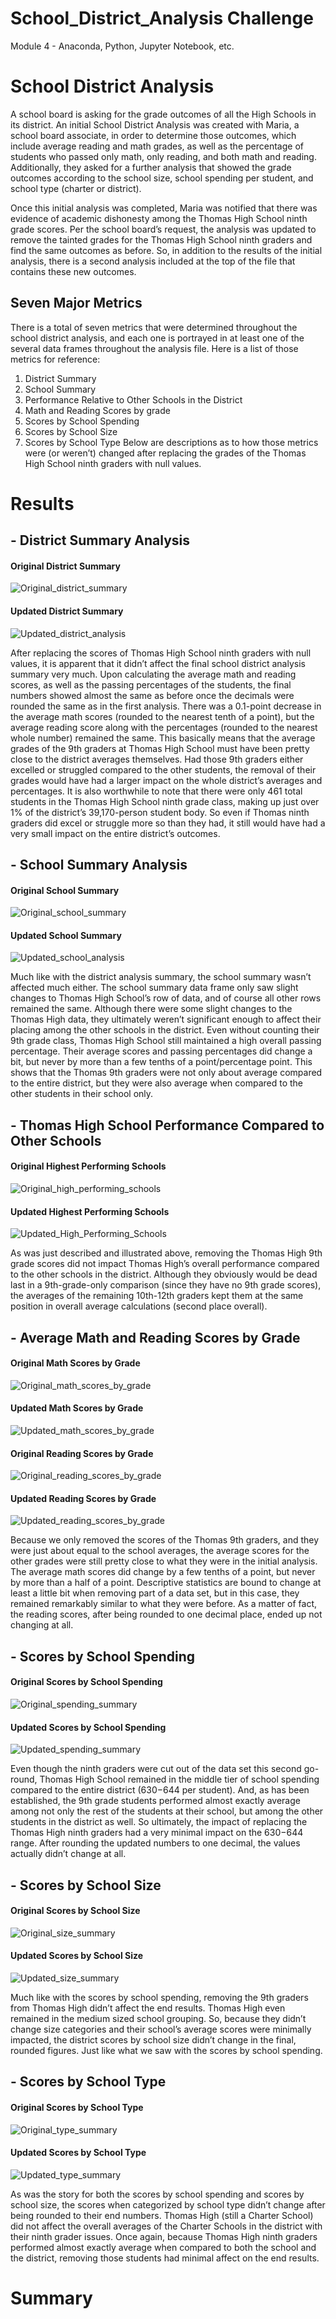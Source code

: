 # School_District_Analysis Challenge
Module 4 - Anaconda, Python, Jupyter Notebook, etc.

# School District Analysis
A school board is asking for the grade outcomes of all the High Schools in its district. An initial School District Analysis was created with Maria, a school board associate, in order to determine those outcomes, which include average reading and math grades, as well as the percentage of students who passed only math, only reading, and both math and reading. Additionally, they asked for a further analysis that showed the grade outcomes according to the school size, school spending per student, and school type (charter or district).  

Once this initial analysis was completed, Maria was notified that there was evidence of academic dishonesty among the Thomas High School ninth grade scores. Per the school board’s request, the analysis was updated to remove the tainted grades for the Thomas High School ninth graders and find the same outcomes as before. So, in addition to the results of the initial analysis, there is a second analysis included at the top of the file that contains these new outcomes.

## Seven Major Metrics
There is a total of seven metrics that were determined throughout the school district analysis, and each one is portrayed in at least one of the several data frames throughout the analysis file. Here is a list of those metrics for reference:
1.	District Summary
2.	School Summary
3.	Performance Relative to Other Schools in the District
4.	Math and Reading Scores by grade 
5.	Scores by School Spending 
6.	Scores by School Size 
7.	Scores by School Type 
Below are descriptions as to how those metrics were (or weren’t) changed after replacing the grades of the Thomas High School ninth graders with null values. 

# Results

## - District Summary Analysis

#### Original District Summary

![Original_district_summary](https://user-images.githubusercontent.com/94764735/150594204-061a9c33-b002-450f-bcdc-cab47e370760.png)

#### Updated District Summary

![Updated_district_analysis](https://user-images.githubusercontent.com/94764735/150594235-ff02e150-1fba-4a39-99cc-5e56710d02b7.png)

After replacing the scores of Thomas High School ninth graders with null values, it is apparent that it didn’t affect the final school district analysis summary very much. Upon calculating the average math and reading scores, as well as the passing percentages of the students, the final numbers showed almost the same as before once the decimals were rounded the same as in the first analysis. There was a 0.1-point decrease in the average math scores (rounded to the nearest tenth of a point), but the average reading score along with the percentages (rounded to the nearest whole number) remained the same. This basically means that the average grades of the 9th graders at Thomas High School must have been pretty close to the district averages themselves. Had those 9th graders either excelled or struggled compared to the other students, the removal of their grades would have had a larger impact on the whole district’s averages and percentages. It is also worthwhile to note that there were only 461 total students in the Thomas High School ninth grade class, making up just over 1% of the district’s 39,170-person student body. So even if Thomas ninth graders did excel or struggle more so than they had, it still would have had a very small impact on the entire district’s outcomes.



## - School Summary Analysis

#### Original School Summary

![Original_school_summary](https://user-images.githubusercontent.com/94764735/150594340-1ccc9079-06b0-42cd-800c-64d14a99706a.png)

#### Updated School Summary

![Updated_school_analysis](https://user-images.githubusercontent.com/94764735/150594347-32c05959-8ec1-4f14-a773-15497491e46a.png)

Much like with the district analysis summary, the school summary wasn’t affected much either. The school summary data frame only saw slight changes to Thomas High School’s row of data, and of course all other rows remained the same. Although there were some slight changes to the Thomas High data, they ultimately weren’t significant enough to affect their placing among the other schools in the district. Even without counting their 9th grade class, Thomas High School still maintained a high overall passing percentage. Their average scores and passing percentages did change a bit, but never by more than a few tenths of a point/percentage point. This shows that the Thomas 9th graders were not only about average compared to the entire district, but they were also average when compared to the other students in their school only.



## - Thomas High School Performance Compared to Other Schools

#### Original Highest Performing Schools

![Original_high_performing_schools](https://user-images.githubusercontent.com/94764735/150594454-74a00766-416d-4ee1-9c1b-fa15531bd757.png)

#### Updated Highest Performing Schools

![Updated_High_Performing_Schools](https://user-images.githubusercontent.com/94764735/150594464-f0097a0a-ff7e-494e-ae3c-7e1b326e86cb.png)

As was just described and illustrated above, removing the Thomas High 9th grade scores did not impact Thomas High’s overall performance compared to the other schools in the district. Although they obviously would be dead last in a 9th-grade-only comparison (since they have no 9th grade scores), the averages of the remaining 10th-12th graders kept them at the same position in overall average calculations (second place overall). 



## - Average Math and Reading Scores by Grade

#### Original Math Scores by Grade

![Original_math_scores_by_grade](https://user-images.githubusercontent.com/94764735/150594599-b8ca5713-d0af-4ecc-8906-140d248ddbcd.png)

#### Updated Math Scores by Grade

![Updated_math_scores_by_grade](https://user-images.githubusercontent.com/94764735/150594605-ec9863ba-a0ca-4cae-8ff6-0afce99f7f77.png)

#### Original Reading Scores by Grade

![Original_reading_scores_by_grade](https://user-images.githubusercontent.com/94764735/150594615-9f7c78f8-de3d-4d4e-b0eb-c91214c2fc43.png)

#### Updated Reading Scores by Grade

![Updated_reading_scores_by_grade](https://user-images.githubusercontent.com/94764735/150594626-77fab42e-62c8-4641-ab95-78b44ecb2e1c.png)

Because we only removed the scores of the Thomas 9th graders, and they were just about equal to the school averages, the average scores for the other grades were still pretty close to what they were in the initial analysis. The average math scores did change by a few tenths of a point, but never by more than a half of a point. Descriptive statistics are bound to change at least a little bit when removing part of a data set, but in this case, they remained remarkably similar to what they were before. As a matter of fact, the reading scores, after being rounded to one decimal place, ended up not changing at all.



## - Scores by School Spending

#### Original Scores by School Spending

![Original_spending_summary](https://user-images.githubusercontent.com/94764735/150594944-14ffea85-31da-4d02-973e-04172bad972d.png)

#### Updated Scores by School Spending

![Updated_spending_summary](https://user-images.githubusercontent.com/94764735/150594960-7a14b0e4-a4fd-4906-a5ec-6dff8b8ac480.png)

Even though the ninth graders were cut out of the data set this second go-round, Thomas High School remained in the middle tier of school spending compared to the entire district ($630-$644 per student). And, as has been established, the 9th grade students performed almost exactly average among not only the rest of the students at their school, but among the other students in the district as well. So ultimately, the impact of replacing the Thomas High ninth graders had a very minimal impact on the $630-$644 range. After rounding the updated numbers to one decimal, the values actually didn’t change at all. 



## - Scores by School Size

#### Original Scores by School Size

![Original_size_summary](https://user-images.githubusercontent.com/94764735/150595049-f0a8c120-d63d-44bb-9d09-b9455894e9fb.png)

#### Updated Scores by School Size

![Updated_size_summary](https://user-images.githubusercontent.com/94764735/150595056-a655d20f-ee97-4dc6-9ad7-306359e762ac.png)

Much like with the scores by school spending, removing the 9th graders from Thomas High didn’t affect the end results. Thomas High even remained in the medium sized school grouping. So, because they didn’t change size categories and their school’s average scores were minimally impacted, the district scores by school size didn’t change in the final, rounded figures. Just like what we saw with the scores by school spending.



## - Scores by School Type

#### Original Scores by School Type

![Original_type_summary](https://user-images.githubusercontent.com/94764735/150595111-79724e61-6cf1-448e-af5f-477194cbc2e5.png)

#### Updated Scores by School Type

![Updated_type_summary](https://user-images.githubusercontent.com/94764735/150595123-cc1d0903-4308-4517-ba5e-c6efb3f11c9c.png)

As was the story for both the scores by school spending and scores by school size, the scores when categorized by school type didn’t change after being rounded to their end numbers. Thomas High (still a Charter School) did not affect the overall averages of the Charter Schools in the district with their ninth grader issues. Once again, because Thomas High ninth graders performed almost exactly average when compared to both the school and the district, removing those students had minimal affect on the end results.


# Summary

